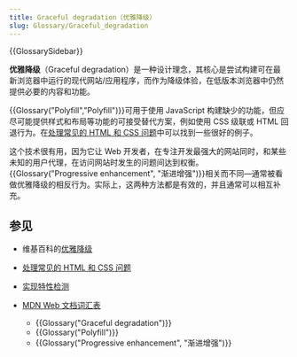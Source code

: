 ```yaml
---
title: Graceful degradation（优雅降级）
slug: Glossary/Graceful_degradation
---
```


{{GlossarySidebar}}

**优雅降级**（Graceful degradation）是一种设计理念，其核心是尝试构建可在最新浏览器中运行的现代网站/应用程序，而作为降级体验，在低版本浏览器中仍然提供必要的内容和功能。

{{Glossary("Polyfill","Polyfill")}}可用于使用 JavaScript 构建缺少的功能，但应尽可能提供样式和布局等功能的可接受替代方案，例如使用 CSS 级联或 HTML 回退行为。在[处理常见的 HTML 和 CSS 问题](/zh-CN/docs/Learn/Tools_and_testing/Cross_browser_testing/HTML_and_CSS)中可以找到一些很好的例子。

这个技术很有用，因为它让 Web 开发者，在专注开发最强大的网站同时，和某些未知的用户代理，在访问网站时发生的问题间达到权衡。{{Glossary("Progressive enhancement", "渐进增强")}}相关而不同—通常被看做优雅降级的相反行为。实际上，这两种方法都是有效的，并且通常可以相互补充。

## 参见

- 维基百科的[优雅降级](https://zh.wikipedia.org/wiki/优雅降级)
- [处理常见的 HTML 和 CSS 问题](/zh-CN/docs/Learn/Tools_and_testing/Cross_browser_testing/HTML_and_CSS)
- [实现特性检测](/zh-CN/docs/Learn/Tools_and_testing/Cross_browser_testing/Feature_detection)
- [MDN Web 文档词汇表](/zh-CN/docs/Glossary)

  - {{Glossary("Graceful degradation")}}
  - {{Glossary("Polyfill")}}
  - {{Glossary("Progressive enhancement", "渐进增强")}}
